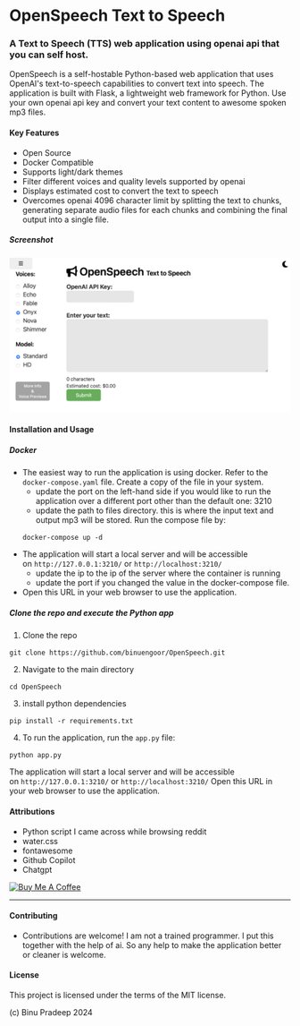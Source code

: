 # OpenSpeech Text to Speech
### A Text to Speech (TTS) web application using openai api that you can self host.
OpenSpeech is a self-hostable Python-based web application that uses OpenAI's text-to-speech capabilities to convert text into speech. The application is built with Flask, a lightweight web framework for Python.
Use your own openai api key and convert your text content to awesome spoken mp3 files.

#### Key Features
- Open Source
- Docker Compatible
- Supports light/dark themes
- Filter different voices and quality levels supported by openai
- Displays estimated cost to convert the text to speech
- Overcomes openai 4096 character limit by splitting the text to chunks, generating separate audio files for each chunks and combining the final output into a single file.
##### Screenshot
![Screenshot](images/OpenSpeech_Screenshot.png)

#### Installation and Usage
##### Docker
- The easiest way to run the application is using docker. Refer to the `docker-compose.yaml` file. Create a copy of the file in your system.
	- update the port on the left-hand side if you would like to run the application over a different port other than the default one: 3210
	- update the path to files directory. this is where the input text and output mp3 will be stored.
	Run the compose file by:
	```
	docker-compose up -d
	```
- The application will start a local server and will be accessible on `http://127.0.0.1:3210/` or `http://localhost:3210/`
	- update the ip to the ip of the server where the container is running
	- update the port if you changed the value in the docker-compose file.
- Open this URL in your web browser to use the application.
##### Clone the repo and execute the Python app
1. Clone the repo
```
git clone https://github.com/binuengoor/OpenSpeech.git
```
2. Navigate to the main directory
```
cd OpenSpeech
```
3. install python dependencies
```
pip install -r requirements.txt
```
4. To run the application, run the `app.py` file:
```
python app.py
```
The application will start a local server and will be accessible on `http://127.0.0.1:3210/` or `http://localhost:3210/`
Open this URL in your web browser to use the application.

#### Attributions
- Python script I came across while browsing reddit
- water.css
- fontawesome
- Github Copilot
- Chatgpt

<a href="https://www.buymeacoffee.com/binuengoor" target="_blank"><img src="https://cdn.buymeacoffee.com/buttons/default-orange.png" alt="Buy Me A Coffee" height="41" width="174"></a>

---
#### Contributing
- Contributions are welcome! I am not a trained programmer. I put this together with the help of ai. So any help to make the application better or cleaner is welcome.

#### License
This project is licensed under the terms of the MIT license.

(c) Binu Pradeep 2024
